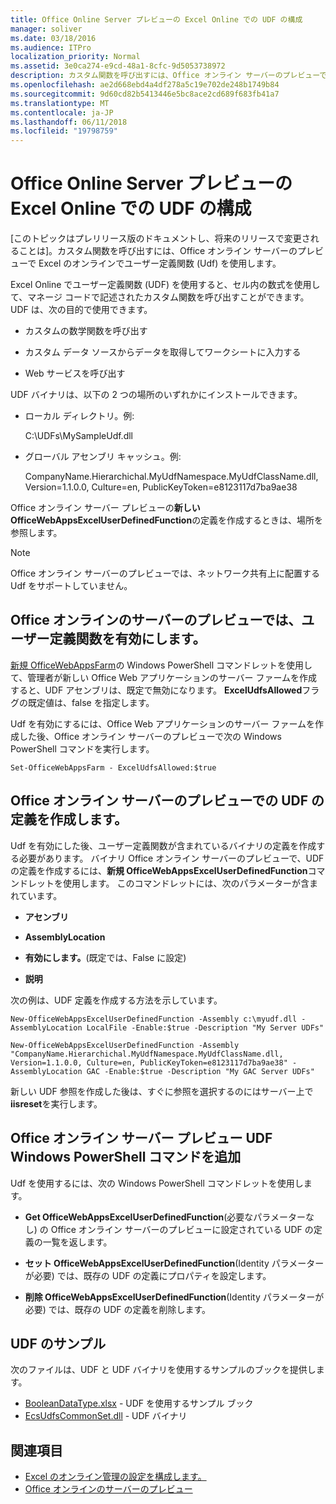 ```yaml
---
title: Office Online Server プレビューの Excel Online での UDF の構成
manager: soliver
ms.date: 03/18/2016
ms.audience: ITPro
localization_priority: Normal
ms.assetid: 3e0ca274-e9cd-48a1-8cfc-9d5053738972
description: カスタム関数を呼び出すには、Office オンライン サーバーのプレビューで Excel のオンラインでユーザー定義関数 (Udf) を使用します。
ms.openlocfilehash: ae2d668ebd4a4df278a5c19e702de248b1749b84
ms.sourcegitcommit: 9d60cd82b5413446e5bc8ace2cd689f683fb41a7
ms.translationtype: MT
ms.contentlocale: ja-JP
ms.lasthandoff: 06/11/2018
ms.locfileid: "19798759"
---
```

# <a name="configure-udfs-in-excel-online-in-office-online-server-preview"></a>Office Online Server プレビューの Excel Online での UDF の構成

[このトピックはプレリリース版のドキュメントし、将来のリリースで変更されることは]。カスタム関数を呼び出すには、Office オンライン サーバーのプレビューで Excel のオンラインでユーザー定義関数 (Udf) を使用します。 
  
Excel Online でユーザー定義関数 (UDF) を使用すると、セル内の数式を使用して、マネージ コードで記述されたカスタム関数を呼び出すことができます。UDF は、次の目的で使用できます。
  
- カスタムの数学関数を呼び出す
    
- カスタム データ ソースからデータを取得してワークシートに入力する
    
- Web サービスを呼び出す
    
UDF バイナリは、以下の 2 つの場所のいずれかにインストールできます。
  
- ローカル ディレクトリ。例: 
    
    C:\UDFs\MySampleUdf.dll
    
- グローバル アセンブリ キャッシュ。例: 
    
    CompanyName.Hierarchichal.MyUdfNamespace.MyUdfClassName.dll, Version=1.1.0.0, Culture=en, PublicKeyToken=e8123117d7ba9ae38
    
Office オンライン サーバー プレビューの**新しい OfficeWebAppsExcelUserDefinedFunction**の定義を作成するときは、場所を参照します。 
  
> [!NOTE]
> Office オンライン サーバーのプレビューでは、ネットワーク共有上に配置する Udf をサポートしていません。 
  
## <a name="enable-udfs-on-office-online-server-preview"></a>Office オンラインのサーバーのプレビューでは、ユーザー定義関数を有効にします。

[新規 OfficeWebAppsFarm](https://technet.microsoft.com/en-us/library/jj219436.aspx)の Windows PowerShell コマンドレットを使用して、管理者が新しい Office Web アプリケーションのサーバー ファームを作成すると、UDF アセンブリは、既定で無効になります。 **ExcelUdfsAllowed**フラグの既定値は、false を指定します。 
  
Udf を有効にするには、Office Web アプリケーションのサーバー ファームを作成した後、Office オンライン サーバーのプレビューで次の Windows PowerShell コマンドを実行します。
  
`Set-OfficeWebAppsFarm - ExcelUdfsAllowed:$true`
  
## <a name="create-udf-definitions-on-office-online-server-preview"></a>Office オンライン サーバーのプレビューでの UDF の定義を作成します。

Udf を有効にした後、ユーザー定義関数が含まれているバイナリの定義を作成する必要があります。 バイナリ Office オンライン サーバーのプレビューで、UDF の定義を作成するには、**新規 OfficeWebAppsExcelUserDefinedFunction**コマンドレットを使用します。 このコマンドレットには、次のパラメーターが含まれています。 
  
- **アセンブリ**
    
- **AssemblyLocation**
    
- **有効にします。**(既定では、False に設定) 
    
- **説明**
    
次の例は、UDF 定義を作成する方法を示しています。
  
`New-OfficeWebAppsExcelUserDefinedFunction -Assembly c:\myudf.dll -AssemblyLocation LocalFile -Enable:$true -Description "My Server UDFs"`
  
`New-OfficeWebAppsExcelUserDefinedFunction -Assembly "CompanyName.Hierarchichal.MyUdfNamespace.MyUdfClassName.dll, Version=1.1.0.0, Culture=en, PublicKeyToken=e8123117d7ba9ae38" -AssemblyLocation GAC -Enable:$true -Description "My GAC Server UDFs"`
  
新しい UDF 参照を作成した後は、すぐに参照を選択するのにはサーバー上で**iisreset**を実行します。 
  
## <a name="additional-office-online-server-preview-udf-windows-powershell-commands"></a>Office オンライン サーバー プレビュー UDF Windows PowerShell コマンドを追加

Udf を使用するには、次の Windows PowerShell コマンドレットを使用します。
  
- **Get OfficeWebAppsExcelUserDefinedFunction**(必要なパラメーターなし) の Office オンライン サーバーのプレビューに設定されている UDF の定義の一覧を返します。 
    
- **セット OfficeWebAppsExcelUserDefinedFunction**(Identity パラメーターが必要) では、既存の UDF の定義にプロパティを設定します。 
    
- **削除 OfficeWebAppsExcelUserDefinedFunction**(Identity パラメーターが必要) では、既存の UDF の定義を削除します。 
    
## <a name="udf-sample"></a>UDF のサンプル

次のファイルは、UDF と UDF バイナリを使用するサンプルのブックを提供します。
  
- [BooleanDataType.xlsx](http://download.microsoft.com/download/6/7/F/67F724FD-1186-4209-BFF1-FBFD99E959D9/User%20Defined%20Function%20Assemblies/BooleanDataType.xlsx) - UDF を使用するサンプル ブック  
- [EcsUdfsCommonSet.dll](http://download.microsoft.com/download/6/7/F/67F724FD-1186-4209-BFF1-FBFD99E959D9/User%20Defined%20Function%20Assemblies/EcsUdfsCommonSet.dll) - UDF バイナリ 
    
## <a name="see-also"></a>関連項目

- [Excel のオンライン管理の設定を構成します。](https://technet.microsoft.com/en-us/library/jj219698%28v=office.16%29.aspx)  
- [Office オンラインのサーバーのプレビュー](https://technet.microsoft.com/en-us/library/jj219456%28v=office.16%29.aspx)
    

